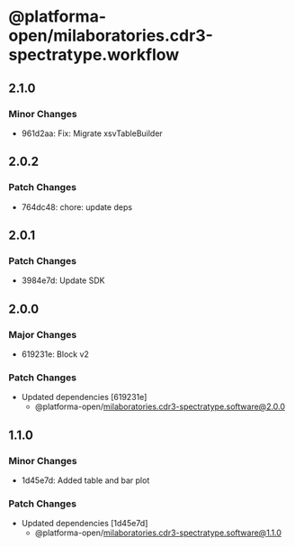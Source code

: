 # @platforma-open/milaboratories.cdr3-spectratype.workflow

## 2.1.0

### Minor Changes

- 961d2aa: Fix: Migrate xsvTableBuilder

## 2.0.2

### Patch Changes

- 764dc48: chore: update deps

## 2.0.1

### Patch Changes

- 3984e7d: Update SDK

## 2.0.0

### Major Changes

- 619231e: Block v2

### Patch Changes

- Updated dependencies [619231e]
  - @platforma-open/milaboratories.cdr3-spectratype.software@2.0.0

## 1.1.0

### Minor Changes

- 1d45e7d: Added table and bar plot

### Patch Changes

- Updated dependencies [1d45e7d]
  - @platforma-open/milaboratories.cdr3-spectratype.software@1.1.0
